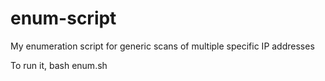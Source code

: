 # enum-script
My enumeration script for generic scans of multiple specific IP addresses


To run it,
bash enum.sh
